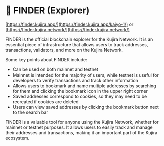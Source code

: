 # 🔎 FINDER (Explorer)

[https://finder.kujira.app/](https://finder.kujira.app/kaiyo-1/) or [https://finder.kujira.network/](https://finder.kujira.network/)

FINDER is the official blockchain explorer for the Kujira Network. It is an essential piece of infrastructure that allows users to track addresses, transactions, validators, and more on the Kujira Network.

Some key points about FINDER include:

* Can be used on both mainnet and testnet
* Mainnet is intended for the majority of users, while testnet is useful for developers to verify transactions and track other information
* Allows users to bookmark and name multiple addresses by searching for them and clicking the bookmark icon in the upper right corner
* Saved addresses correspond to cookies, so they may need to be recreated if cookies are deleted
* Users can view saved addresses by clicking the bookmark button next to the search bar

FINDER is a valuable tool for anyone using the Kujira Network, whether for mainnet or testnet purposes. It allows users to easily track and manage their addresses and transactions, making it an important part of the Kujira ecosystem.
